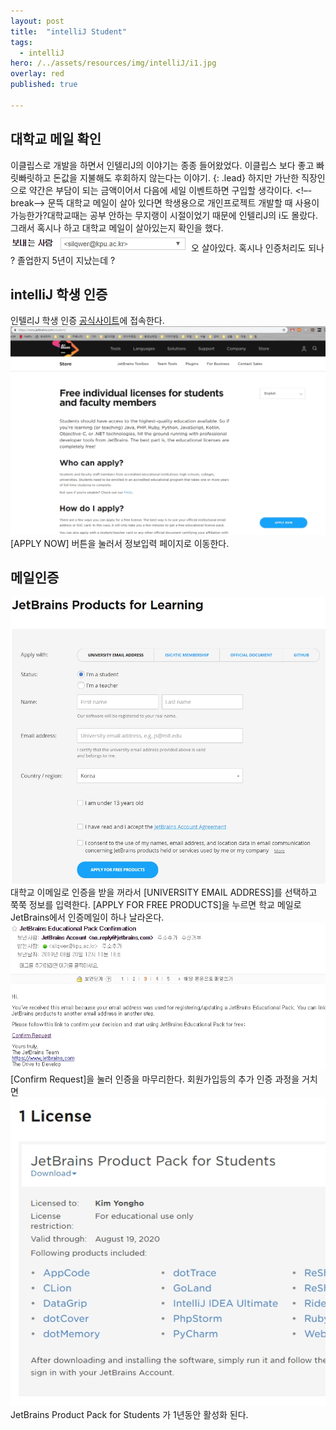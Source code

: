 ```yaml
---
layout: post
title:  "intelliJ Student"
tags:
  - intelliJ                  
hero: /../assets/resources/img/intelliJ/i1.jpg
overlay: red
published: true

---
```

## 대학교 메일 확인 
이클립스로 개발을 하면서 인텔리J의 이야기는 종종 들어왔었다. 이클립스 보다 좋고 빠릿빠릿하고 돈값을 지불해도 후회하지 않는다는 이야기. 
{: .lead}
하지만 가난한 직장인으로 약간은 부담이 되는 금액이어서 다음에 세일 이벤트하면 구입할 생각이다.
<!–-break-–>
문뜩 대학교 메일이 살아 있다면 학생용으로 개인프로젝트 개발할 때 사용이 가능한가?대학교때는 공부 안하는 무지랭이 시절이었기 때문에 인텔리J의 i도 몰랐다. 그래서 혹시나 하고 대학교 메일이 살아있는지 확인을 했다. 
<img src='/../assets/resources/img/intelliJ/i2.jpg' alt='i2'>
오 살아있다. 혹시나 인증처리도 되나 ? 졸업한지 5년이 지났는데 ?

## intelliJ 학생 인증 
인텔리J 학생 인증 <a href='https://www.egovframe.go.kr/EgovDevEnvRelease_300.jsp?menu=3&submenu=2&leftsub=2' target='_blank'>공식사이트</a>에 접속한다. 
<img src='/../assets/resources/img/intelliJ/i3.jpg' alt='i3'>
[APPLY NOW] 버튼을 눌러서 정보입력 페이지로 이동한다.

## 메일인증 
<img src='/../assets/resources/img/intelliJ/i4.jpg' alt='i4'>
대학교 이메일로 인증을 받을 꺼라서 [UNIVERSITY EMAIL ADDRESS]를 선택하고 쭉쭉 정보를 입력한다. [APPLY FOR FREE PRODUCTS]을 누르면 학교 메일로 JetBrains에서 인증메일이 하나 날라온다. 
<img src='/../assets/resources/img/intelliJ/i5.jpg' alt='i5'>
[Confirm Request]을 눌러 인증을 마무리한다. 회원가입등의 추가 인증 과정을 거치면 
<img src='/../assets/resources/img/intelliJ/i6.jpg' alt='i6'>
JetBrains Product Pack for Students 가 1년동안 활성화 된다. 
